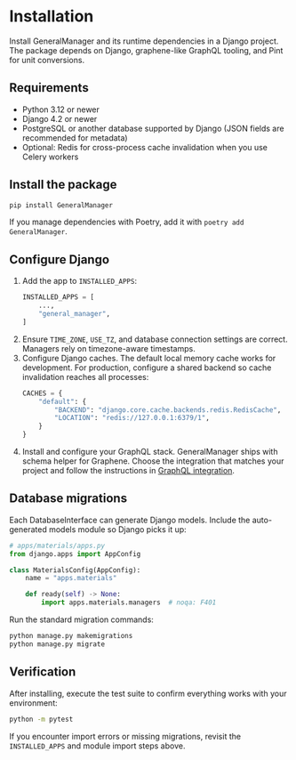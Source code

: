 # Installation

Install GeneralManager and its runtime dependencies in a Django project. The package depends on Django, graphene-like GraphQL tooling, and Pint for unit conversions.

## Requirements

- Python 3.12 or newer
- Django 4.2 or newer
- PostgreSQL or another database supported by Django (JSON fields are recommended for metadata)
- Optional: Redis for cross-process cache invalidation when you use Celery workers

## Install the package

```bash
pip install GeneralManager
```

If you manage dependencies with Poetry, add it with `poetry add GeneralManager`.

## Configure Django

1. Add the app to `INSTALLED_APPS`:
   ```python
   INSTALLED_APPS = [
       ...,
       "general_manager",
   ]
   ```
2. Ensure `TIME_ZONE`, `USE_TZ`, and database connection settings are correct. Managers rely on timezone-aware timestamps.
3. Configure Django caches. The default local memory cache works for development. For production, configure a shared backend so cache invalidation reaches all processes:
   ```python
   CACHES = {
       "default": {
           "BACKEND": "django.core.cache.backends.redis.RedisCache",
           "LOCATION": "redis://127.0.0.1:6379/1",
       }
   }
   ```
4. Install and configure your GraphQL stack. GeneralManager ships with schema helper for Graphene. Choose the integration that matches your project and follow the instructions in [GraphQL integration](concepts/graphql/index.md).

## Database migrations

Each DatabaseInterface can generate Django models. Include the auto-generated models module so Django picks it up:

```python
# apps/materials/apps.py
from django.apps import AppConfig

class MaterialsConfig(AppConfig):
    name = "apps.materials"

    def ready(self) -> None:
        import apps.materials.managers  # noqa: F401
```

Run the standard migration commands:

```bash
python manage.py makemigrations
python manage.py migrate
```

## Verification

After installing, execute the test suite to confirm everything works with your environment:

```bash
python -m pytest
```

If you encounter import errors or missing migrations, revisit the `INSTALLED_APPS` and module import steps above.
